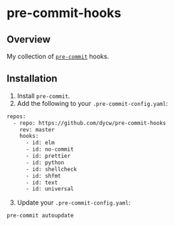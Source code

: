 # pre-commit-hooks

## Overview

My collection of [`pre-commit`](https://pre-commit.com/) hooks.

## Installation

1. Install `pre-commit`.
2. Add the following to your `.pre-commit-config.yaml`:

```bash
repos:
  - repo: https://github.com/dycw/pre-commit-hooks
    rev: master
    hooks:
      - id: elm
      - id: no-commit
      - id: prettier
      - id: python
      - id: shellcheck
      - id: shfmt
      - id: text
      - id: universal
```

3. Update your `.pre-commit-config.yaml`:

```bash
pre-commit autoupdate
```
